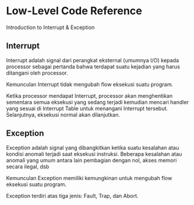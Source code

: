 # Low-Level Code Reference

Introduction to Interrupt & Exception

## Interrupt

Interrupt adalah signal dari perangkat eksternal (umumnya I/O) kepada processor sebagai pertanda bahwa terdapat suatu kejadian yang harus ditangani oleh processor.

Kemunculan Interrupt tidak mengubah flow eksekusi suatu program. 

Ketika processor mendapat Interrupt, processor akan menghentikan sementara semua eksekusi yang sedang terjadi kemudian mencari handler yang sesuai di Interrupt Table untuk menangani Interrupt tersebut. Selanjutnya, eksekusi normal akan dilanjutkan.

## Exception

Exception adalah signal yang dibangkitkan ketika suatu kesalahan atau kondisi anomali terjadi saat eksekusi instruksi. Beberapa kesalahan atau anomali yang umum antara lain pembagian dengan nol, akses memori secara ilegal, dsb 

Kemunculan Exception memiliki kemungkinan untuk mengubah flow eksekusi suatu program.

Exception terdiri atas tiga jenis: Fault, Trap, dan Abort.
